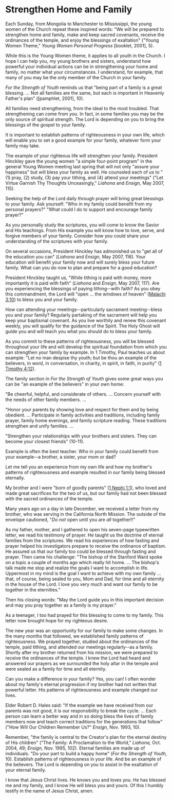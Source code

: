 # Strengthen Home and Family

Each Sunday, from Mongolia to Manchester to Mississippi, the young women of
the Church repeat these inspired words: "We will be prepared to strengthen
home and family, make and keep sacred covenants, receive the ordinances of the
temple, and enjoy the blessings of exaltation" ("Young Women Theme," _Young
Women Personal Progress_ [booklet, 2001], 5).

While this is the Young Women theme, it applies to all youth in the Church. I
hope I can help you, my young brothers and sisters, understand how powerful
your individual actions can be in strengthening your home and family, no
matter what your circumstances. I understand, for example, that many of you
may be the only member of the Church in your family.

_For the Strength of Youth_ reminds us that "being part of a family is a great
blessing. ... Not all families are the same, but each is important in Heavenly
Father's plan" ([pamphlet, 2001], 10).

All families need strengthening, from the ideal to the most troubled. That
strengthening can come from _you._ In fact, in some families you may be the
only source of spiritual strength. The Lord is depending on you to bring the
blessings of the gospel to your family.

It is important to establish patterns of righteousness in your own life, which
will enable you to set a good example for your family, whatever form your
family may take.

The example of your righteous life will strengthen your family. President
Hinckley gave the young women "a simple four-point program" in the general
Young Women meeting last spring that will not only "assure your happiness" but
will bless your family as well. He counseled each of us to "(1) pray, (2)
study, (3) pay your tithing, and (4) attend your meetings" ("Let Virtue
Garnish Thy Thoughts Unceasingly," _Liahona_ and _Ensign,_ May 2007, 115).

Seeking the help of the Lord daily through prayer will bring great blessings
to your family. Ask yourself: "Who in my family could benefit from my personal
prayers?" "What could I do to support and encourage family prayer?"

As you personally study the scriptures, you will come to know the Savior and
His teachings. From His example you will know how to love, serve, and forgive
members of your family. Consider how you could share your understanding of the
scriptures with your family.

On several occasions, President Hinckley has admonished us to "get all of the
education you can" (_Liahona_ and _Ensign,_ May 2007, 116). Your education
will benefit your family now and will surely bless your future family. What
can you do now to plan and prepare for a good education?

President Hinckley taught us, "While tithing is paid with money, more
importantly it is paid with faith" (_Liahona_ and _Ensign,_ May 2007, 117).
Are you experiencing the blessings of paying tithing--with faith? As you obey
this commandment, the Lord will "open ... the windows of heaven" ([Malachi
3:10](https://www.lds.org/scriptures/ot/mal/3.10?lang=eng#9)) to bless you and
your family.

How can attending your meetings--particularly sacrament meeting--bless you and
your family? Regularly partaking of the sacrament will help you keep your
baptismal covenant. As you live worthily and renew this covenant weekly, you
will qualify for the guidance of the Spirit. The Holy Ghost will guide you and
will teach you what you should do to bless your family.

As you commit to these patterns of righteousness, you will be blessed
throughout your life and will develop the spiritual foundation from which you
can strengthen your family by example. In 1 Timothy, Paul teaches us about
example: "Let no man despise thy youth; but be thou an example of the
believers, in word, in conversation, in charity, in spirit, in faith, in
purity" ([1 Timothy
4:12](https://www.lds.org/scriptures/nt/1-tim/4.12?lang=eng#11)).

The family section in _For the Strength of Youth_ gives some great ways you
can be "an example of the believers" in your own home:

"Be cheerful, helpful, and considerate of others. ... Concern yourself with the
needs of other family members. ...

"Honor your parents by showing love and respect for them and by being
obedient. ... Participate in family activities and traditions, including family
prayer, family home evenings, and family scripture reading. These traditions
strengthen and unify families. ...

"Strengthen your relationships with your brothers and sisters. They can become
your closest friends" (10-11).

Example is often the best teacher. Who in your family could benefit from your
example--a brother, a sister, your mom or dad?

Let me tell you an experience from my own life and how my brother's patterns
of righteousness and example resulted in our family being blessed eternally.

My brother and I were "born of goodly parents" ([1 Nephi
1:1](https://www.lds.org/scriptures/bofm/1-ne/1.1?lang=eng#0)), who loved and
made great sacrifices for the two of us, but our family had not been blessed
with the sacred ordinances of the temple.

Many years ago on a day in late December, we received a letter from my
brother, who was serving in the California North Mission. The outside of the
envelope cautioned, "_Do not_ open until you are _all_ together!!"

As my father, mother, and I gathered to open his seven-page typewritten
letter, we read his testimony of prayer. He taught us the doctrine of eternal
families from the scriptures. We read his experiences of how fasting and
prayer helped his investigators prepare to receive the ordinance of baptism.
He assured us that our family too could be blessed through fasting and prayer.
Then came his challenge: "The bishop of the Stanford Ward spoke on a topic a
couple of months ago which really hit home. ... The bishop's talk made me stop
and realize the goals I want to accomplish in life. Uppermost in my mind is
the goal I want to achieve with my own family ... that, of course, being sealed
to you, Mom and Dad, for time and all eternity in the house of the Lord. I
love you very much and want our family to be together in the eternities."

Then his closing words: "May the Lord guide you in this important decision and
may you pray together as a family is my prayer."

As a teenager, I too had prayed for this blessing to come to my family. This
letter now brought hope for my righteous desire.

The new year was an opportunity for our family to make some changes. In the
many months that followed, we established family patterns of righteousness. We
prayed together, studied about the ordinances of the temple, paid tithing, and
attended our meetings regularly--as a family. Shortly after my brother
returned from his mission, we were prepared to receive the ordinances of the
temple. I knew the Lord had heard and answered our prayers as we surrounded
the holy altar in the temple and were sealed as a family for time and all
eternity.

Can you make a difference in your family? Yes, you can! I often wonder about
my family's eternal progression if my brother had not written that powerful
letter. His patterns of righteousness and example changed our lives.

Elder Robert D. Hales said: "If the example we have received from our parents
was not good, it is our responsibility to break the cycle. ... Each person can
learn a better way and in so doing bless the lives of family members now and
teach correct traditions for the generations that follow" ("How Will Our
Children Remember Us?" _Ensign,_ Nov. 1993, 10).

Remember, "the family is central to the Creator's plan for the eternal destiny
of His children" ("The Family: A Proclamation to the World," _Liahona,_ Oct.
2004, 49; _Ensign,_ Nov. 1995, 102). Eternal families are made up of
individuals. "Do your part to build a happy home" (_For the Strength of
Youth,_ 10). Establish patterns of righteousness in your life. And be an
example of the believers. The Lord is depending on you to assist in the
exaltation of your eternal family.

I know that Jesus Christ lives. He knows you and loves you. He has blessed me
and my family, and I know He will bless you and yours. Of this I humbly
testify in the name of Jesus Christ, amen.

